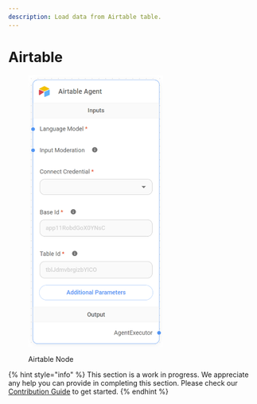 ```yaml
---
description: Load data from Airtable table.
---
```


# Airtable

<figure><img src="../../../.gitbook/assets/image_airtable--1-.png" alt="" width="271"><figcaption><p>Airtable Node</p></figcaption></figure>

{% hint style="info" %}
This section is a work in progress. We appreciate any help you can provide in completing this section. Please check our [Contribution Guide](../../../contributing/) to get started.
{% endhint %}
